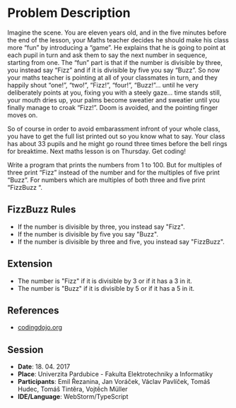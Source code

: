 ﻿# Problem Description
Imagine the scene. You are eleven years old, and in the five minutes before the end of the lesson, your Maths teacher decides he should make his class more “fun” by introducing a “game”. He explains that he is going to point at each pupil in turn and ask them to say the next number in sequence, starting from one. The “fun” part is that if the number is divisible by three, you instead say “Fizz” and if it is divisible by five you say “Buzz”. So now your maths teacher is pointing at all of your classmates in turn, and they happily shout “one!”, “two!”, “Fizz!”, “four!”, “Buzz!”… until he very deliberately points at you, fixing you with a steely gaze… time stands still, your mouth dries up, your palms become sweatier and sweatier until you finally manage to croak “Fizz!”. Doom is avoided, and the pointing finger moves on.

So of course in order to avoid embarassment infront of your whole class, you have to get the full list printed out so you know what to say. Your class has about 33 pupils and he might go round three times before the bell rings for breaktime. Next maths lesson is on Thursday. Get coding!

Write a program that prints the numbers from 1 to 100. But for multiples of three print “Fizz” instead of the number and for the multiples of five print “Buzz”. For numbers which are multiples of both three and five print “FizzBuzz “.

## FizzBuzz Rules

- If the number is divisible by three, you instead say "Fizz".
- If the number is divisible by five you say "Buzz".
- If the number is divisible by three and five, you instead say "FizzBuzz".

## Extension

- The number is "Fizz" if it is divisible by 3 or if it has a 3 in it.
- The number is "Buzz" if it is divisible by 5 or if it has a 5 in it.

## References

- [codingdojo.org](http://codingdojo.org/kata/FizzBuzz/)

## Session

- **Date**: 18. 04. 2017
- **Place**: Univerzita Pardubice - Fakulta Elektrotechniky a Informatiky
- **Participants**: Emil Řezanina, Jan Voráček, Václav Pavlíček, Tomáš Hudec, Tomáš Tintěra, Vojtěch Müller
- **IDE/Language**: WebStorm/TypeScript
